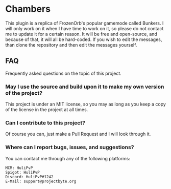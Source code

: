 # Chambers
This plugin is a replica of FrozenOrb's popular gamemode called Bunkers. I will only work on it when I have time to work on it, so please do not contact me to update it for a certain reason. It will be free and open-source, and because of that, it will all be hard-coded. If you wish to edit the messages, than clone the repository and then edit the messages yourself.

## FAQ
Frequently asked questions on the topic of this project.

### May I use the source and build upon it to make my own version of the project?
This project is under an MIT license, so you may as long as you keep a copy of the license
in the project at all times.

### Can I contribute to this project?
Of course you can, just make a Pull Request and I will look through it.

### Where can I report bugs, issues, and suggestions?
You can contact me through any of the following platforms:
```
MCM: HuliPvP
Spigot: HuliPvP
Discord: HuliPvP#1242
E-Mail: support@projectbyte.org
```